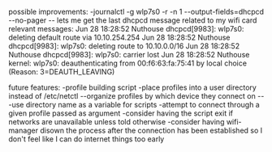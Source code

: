 possible improvements:
-journalctl -g wlp7s0 -r -n 1 --output-fields=dhcpcd --no-pager
-- lets me get the last dhcpcd message related to my wifi card
relevant messages:
Jun 28 18:28:52 Nuthouse dhcpcd[9983]: wlp7s0: deleting default route via 10.10.254.254
Jun 28 18:28:52 Nuthouse dhcpcd[9983]: wlp7s0: deleting route to 10.10.0.0/16
Jun 28 18:28:52 Nuthouse dhcpcd[9983]: wlp7s0: carrier lost
Jun 28 18:28:52 Nuthouse kernel: wlp7s0: deauthenticating from 00:f6:63:fa:75:41 by local choice (Reason: 3=DEAUTH_LEAVING)

future features:
-profile building script
-place profiles into a user directory instead of /etc/netctl
--organize profiles by which device they connect on
---use directory name as a variable for scripts
-attempt to connect through a given profile passed as argument
-consider having the script exit if networks are unavailable unless told otherwise
-consider having wifi-manager disown the process after the connection has been established so I don't feel like I can do internet things too early
